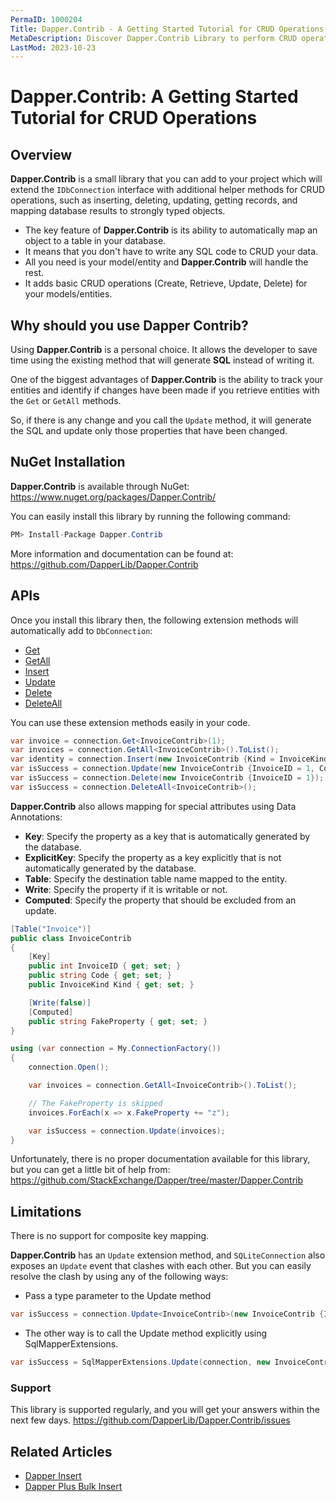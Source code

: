 ```yaml
---
PermaID: 1000204
Title: Dapper.Contrib - A Getting Started Tutorial for CRUD Operations
MetaDescription: Discover Dapper.Contrib Library to perform CRUD operations such as Get, GetAll, Insert, Update, Delete, DeleteAll. Learn about Dapper.Contrib limitations and how to install it with NuGet.
LastMod: 2023-10-23
---
```


# Dapper.Contrib: A Getting Started Tutorial for CRUD Operations

## Overview

**Dapper.Contrib** is a small library that you can add to your project which will extend the `IDbConnection` interface with additional helper methods for CRUD operations, such as inserting, deleting, updating, getting records, and mapping database results to strongly typed objects.

 - The key feature of **Dapper.Contrib** is its ability to automatically map an object to a table in your database. 
 - It means that you don't have to write any SQL code to CRUD your data. 
 - All you need is your model/entity and **Dapper.Contrib** will handle the rest.
 - It adds basic CRUD operations (Create, Retrieve, Update, Delete) for your models/entities.

## Why should you use Dapper Contrib?

Using **Dapper.Contrib** is a personal choice. It allows the developer to save time using the existing method that will generate **SQL** instead of writing it.

One of the biggest advantages of **Dapper.Contrib** is the ability to track your entities and identify if changes have been made if you retrieve entities with the `Get` or `GetAll` methods.

So, if there is any change and you call the `Update` method, it will generate the SQL and update only those properties that have been changed.

## NuGet Installation

**Dapper.Contrib** is available through NuGet: <a href="https://www.nuget.org/packages/Dapper.Contrib/" target="_blank">https://www.nuget.org/packages/Dapper.Contrib/</a>

You can easily install this library by running the following command:

```csharp
PM> Install-Package Dapper.Contrib
```

More information and documentation can be found at: <a href="https://github.com/DapperLib/Dapper.Contrib">https://github.com/DapperLib/Dapper.Contrib</a>

## APIs

Once you install this library then, the following extension methods will automatically add to `DbConnection`:

- [Get](/get)
- [GetAll](/getall)
- [Insert](/insert)
- [Update](/update)
- [Delete](/delete)
- [DeleteAll](/deleteall)

You can use these extension methods easily in your code.

```csharp
var invoice = connection.Get<InvoiceContrib>(1);
var invoices = connection.GetAll<InvoiceContrib>().ToList();
var identity = connection.Insert(new InvoiceContrib {Kind = InvoiceKind.WebInvoice, Code = "Insert_Single_1"});
var isSuccess = connection.Update(new InvoiceContrib {InvoiceID = 1, Code = "Update_Single_1"});
var isSuccess = connection.Delete(new InvoiceContrib {InvoiceID = 1});
var isSuccess = connection.DeleteAll<InvoiceContrib>();
```

**Dapper.Contrib** also allows mapping for special attributes using Data Annotations:

- **Key**: Specify the property as a key that is automatically generated by the database.
- **ExplicitKey**: Specify the property as a key explicitly that is not automatically generated by the database.
- **Table**: Specify the destination table name mapped to the entity.
- **Write**: Specify the property if it is writable or not.
- **Computed**: Specify the property that should be excluded from an update.

```csharp
[Table("Invoice")]
public class InvoiceContrib
{
	[Key]
	public int InvoiceID { get; set; }
	public string Code { get; set; }
	public InvoiceKind Kind { get; set; }

	[Write(false)]
	[Computed]
	public string FakeProperty { get; set; }
}

using (var connection = My.ConnectionFactory())
{
	connection.Open();

	var invoices = connection.GetAll<InvoiceContrib>().ToList();

	// The FakeProperty is skipped
	invoices.ForEach(x => x.FakeProperty += "z");

	var isSuccess = connection.Update(invoices);
}
```

Unfortunately, there is no proper documentation available for this library, but you can get a little bit of help from: <a href="https://github.com/StackExchange/Dapper/tree/master/Dapper.Contrib" target="_blank">https://github.com/StackExchange/Dapper/tree/master/Dapper.Contrib</a>

## Limitations

There is no support for composite key mapping.

**Dapper.Contrib** has an `Update` extension method, and `SQLiteConnection` also exposes an `Update` event that clashes with each other. But you can easily resolve the clash by using any of the following ways:

- Pass a type parameter to the Update method

```csharp
var isSuccess = connection.Update<InvoiceContrib>(new InvoiceContrib {InvoiceID = 1, Code = "Update_Single_1"});
```

- The other way is to call the Update method explicitly using SqlMapperExtensions.

```csharp
var isSuccess = SqlMapperExtensions.Update(connection, new InvoiceContrib {InvoiceID = 1, Code = "Update_Single_2"});
```

### Support

This library is supported regularly, and you will get your answers within the next few days. <a href="https://github.com/DapperLib/Dapper.Contrib/issues">https://github.com/DapperLib/Dapper.Contrib/issues</a>

## Related Articles

- [Dapper Insert](/execute#example-execute-insert)
- [Dapper Plus Bulk Insert](/bulk-insert)